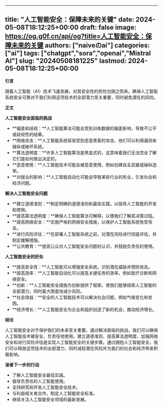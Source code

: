 
---
title: "人工智能安全：保障未来的关键"
date: 2024-05-08T18:12:25+00:00
draft: false
image: https://og.g0f.cn/api/og?title=人工智能安全：保障未来的关键
authors: ["naiveのai"]
categories: ["ai"]
tags: ["chatgpt","sora","openai","Mistral AI"]
slug: "20240508181225"
lastmod: 2024-05-08T18:12:25+00:00
---
**引言**

随着人工智能（AI）技术飞速发展，对其安全性的担忧也随之而来。确保人工智能系统安全可靠对于我们利用这项技术的全部潜力至关重要，同时避免潜在的风险。

**正文**

**人工智能安全面临的挑战**

* **偏差和歧视：**人工智能算法可能会受到训练数据的偏差影响，导致不公平或歧视性的结果。
* **网络攻击：**人工智能系统容易受到恶意黑客的攻击，他们可以利用漏洞来操纵或破坏系统。
* **算法透明度：**许多人工智能算法是黑盒式的，这意味着我们无法完全了解它们是如何做出决定的。
* **恶意使用：**人工智能技术可能会被恶意使用，例如创建自主武器或操纵选举。
* **对就业的影响：**人工智能自动化可能会导致某些行业的失业，引发社会和经济问题。

**解决人工智能安全问题**

* **建立道德准则：**制定明确的道德准则和最佳实践，以指导人工智能的开发和使用。
* **提高算法透明度：**确保人工智能算法可解释，以便我们了解其决策过程。
* **提高网络安全：**实施严格的网络安全措施，以保护人工智能系统免受攻击。
* **进行风险评估：**在部署人工智能系统之前，对潜在风险进行彻底评估，并制定缓解措施。
* **公共教育：**提高公众对人工智能安全问题的认识，并鼓励负责任的使用。

**人工智能安全的好处**

* **提高安全性：**人工智能可以增强安全系统，识别潜在威胁并预防攻击。
* **提高效率：**人工智能自动化可以提高关键任务的效率，例如医疗诊断和网络安全。
* **创新：**人工智能安全措施为创新提供了框架，使我们能够探索人工智能的全部潜力，同时最大限度地减少风险。
* **社会效益：**安全的人工智能技术可以解决社会问题，例如气候变化和贫困。
* **经济增长：**人工智能安全为企业和组织创造了新的机会，推动经济增长。

**结论**

人工智能安全对于保护我们的未来至关重要。通过解决面临的挑战，我们可以确保人工智能技术被安全、负责任地使用。建立道德准则、提高算法透明度、加强网络安全和进行风险评估是实现人工智能安全的关键步骤。通过拥抱人工智能安全，我们可以释放这项技术的全部潜力，同时减轻潜在风险并为我们的社会和经济带来积极影响。

**读者下一步的行动**

* 了解人工智能安全最佳实践。
* 倡导负责任的人工智能使用。
* 支持研究和开发人工智能安全技术。
* 与利益相关者合作，制定人工智能安全标准。
* 继续关注人工智能安全领域的最新发展。